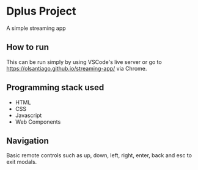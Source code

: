# Dplus Project

A simple streaming app

## How to run

This can be run simply by using VSCode's live server or go to https://olsantiago.github.io/streaming-app/ via Chrome.

## Programming stack used

- HTML
- CSS
- Javascript
- Web Components

## Navigation

Basic remote controls such as up, down, left, right, enter, back and esc to exit modals.
